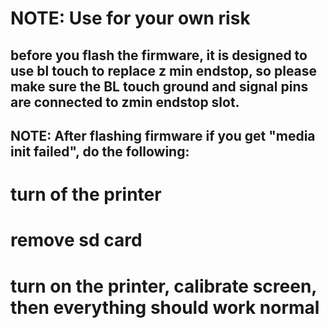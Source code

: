 # NOTE: Use for your own risk
## before you flash the firmware, it is designed to use bl touch to replace z min endstop, so please make sure the BL touch ground and signal pins are connected to zmin endstop slot.

## NOTE: After flashing firmware if you get "media init failed", do the following:
  # turn of the printer
  # remove sd card
  # turn on the printer, calibrate screen, then everything should work normal
